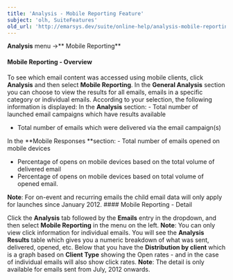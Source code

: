 ```yaml
---
title: 'Analysis - Mobile Reporting Feature'
subject: 'olh, SuiteFeatures'
old_url: 'http://emarsys.dev/suite/online-help/analysis-mobile-reporting-feature/'
---
```


**Analysis** menu ->** Mobile Reporting**

#### Mobile Reporting - Overview

 To see which email content was accessed using mobile clients, click **Analysis** and then select **Mobile Reporting**. In the **General Analysis** section you can choose to view the results for all emails, emails in a specific category or individual emails. According to your selection, the following information is displayed: In the **Analysis** section: - Total number of launched email campaigns which have results available
- Total number of emails which were delivered via the email campaign(s)
 
 In the **Mobile Responses **section: - Total number of emails opened on mobile devices
- Percentage of opens on mobile devices based on the total volume of delivered email
- Percentage of opens on mobile devices based on total volume of opened email.
 
**Note**: For on-event and recurring emails the child email data will only apply for launches since January 2012. #### Mobile Reporting - Detail

 Click the **Analysis** tab followed by the **Emails** entry in the dropdown, and then select **Mobile Reporting** in the menu on the left. **Note**: You can only view click information for individual emails. You will see the **Analysis Results** table which gives you a numeric breakdown of what was sent, delivered, opened, etc. Below that you have the **Distribution by client** which is a graph based on **Client Type** showing the Open rates - and in the case of individual emails will also show click rates. **Note**: The detail is only available for emails sent from July, 2012 onwards.